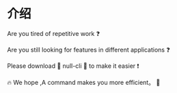 # 介绍

Are you tired of repetitive work :question:

Are you still looking for features in different applications :question:

Please download :star2: null-cli :star2: to make it easier :exclamation:

:fire: We hope ,A command makes you more efficient。 :tada:
